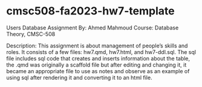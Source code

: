 # cmsc508-fa2023-hw7-template
Users Database Assignment
By: Ahmed Mahmoud
Course: Database Theory, CMSC-508

Description:
This assignment is about management of people’s skills and roles. It consists of a few files: hw7.qmd, hw7.html, and hw7-ddl.sql. The sql file includes sql code that creates and inserts information about the table, the .qmd was originally a scaffold file but after editing and changing it, it became an appropriate file to use as notes and observe as an example of using sql after rendering it and converting it to an html file.